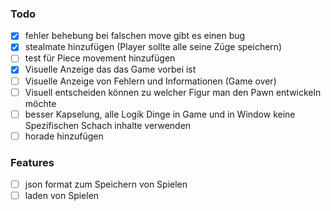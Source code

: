 ### Todo
- [x] fehler behebung bei falschen move gibt es einen bug
- [x] stealmate hinzufügen (Player sollte alle seine Züge speichern)
- [ ] test für Piece movement hinzufügen
- [x] Visuelle Anzeige das das Game vorbei ist
- [ ] Visuelle Anzeige von Fehlern und Informationen (Game over)
- [ ] Visuell entscheiden können zu welcher Figur man den Pawn entwickeln möchte
- [ ] besser Kapselung, alle Logik Dinge in Game und in Window keine Spezifischen Schach inhalte verwenden
- [ ] horade hinzufügen
### Features
- [ ] json format zum Speichern von Spielen
- [ ] laden von Spielen